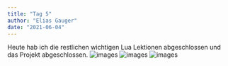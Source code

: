 ```yaml
---
title: "Tag 5"
author: "Elias Gauger"
date: "2021-06-04"
---
```


Heute hab ich die restlichen wichtigen Lua Lektionen abgeschlossen und das Projekt abgeschlossen.
![images](https://i.gyazo.com/5c93aef9b39c4ec4f91c7c7e3326b51d.png)
![images](https://i.gyazo.com/2a6e31a7b667c1873a158b66bf87b932.png)
![images](https://i.gyazo.com/9afb1de83a9721a13cdc2357a1841ebf.png)
